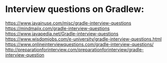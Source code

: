 # Interview questions on  Gradlew:
https://www.javainuse.com/misc/gradle-interview-questions <br/>
https://mindmajix.com/gradle-interview-questions <br/>
https://www.javapedia.net/Gradle-interview-questions <br/>
https://www.wisdomjobs.com/e-university/gradle-interview-questions.html <br/>
https://www.onlineinterviewquestions.com/gradle-interview-questions/ <br/>
http://preparationforinterview.com/preparationforinterview/gradle-interview-question <br/>
